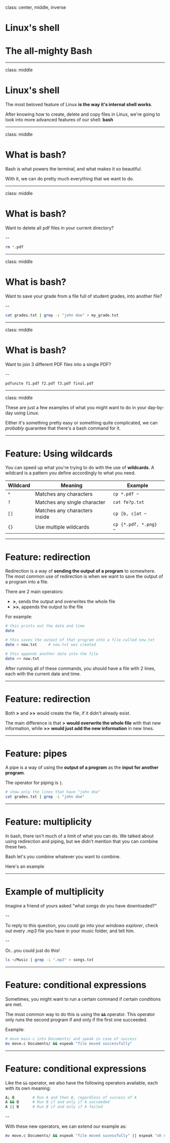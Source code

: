 class: center, middle, inverse

# Linux's shell
# The all-mighty Bash

---
class: middle

# Linux's shell

The most beloved feature of Linux **is the way it's internal shell works**.

After knowing how to create, delete and copy files in Linux, we're going to look into more advanced
features of our shell: **bash**

---
class: middle

# What is bash?

Bash is what powers the terminal, and what makes it so beautiful.

With it, we can do pretty much everything that we want to do.

---
class: middle

# What is bash?

Want to delete all pdf files in your current directory?

--

```bash
rm *.pdf
```

---
class: middle

# What is bash?

Want to save your grade from a file full of student grades, into another file?

--

```bash
cat grades.txt | grep -i "john doe" > my_grade.txt
```

---
class: middle

# What is bash?

Want to join 3 different PDF files into a single PDF?

--

```bash
pdfunite f1.pdf f2.pdf f3.pdf final.pdf
```

---
class: middle

These are just a few examples of what you might want to do in your day-by-day using Linux.

Either it's something pretty easy or something quite complicated, we can *probably* guarantee that there's
a bash command for it.

---

# Feature: Using wildcards

You can speed up what you're trying to do with the use of **wildcards**.
A wildcard is a pattern you define accordingly to what you need.

| Wildcard | Meaning | Example |
|-|-|-|
| `*` | Matches any characters | `cp *.pdf ~` |
| `?` | Matches any single character | `cat fe?p.txt` |
| `[]` | Matches any characters inside | `cp [b, c]at ~` |
| `{}` | Use multiple wildcards | `cp {*.pdf, *.png} ~` |

---
# Feature: redirection

Redirection is a way of **sending the output of a program** to somewhere.
The most common use of redirection is when we want to save the output of
a program into a file.

There are 2 main operators:
- **>**, sends the output and overwrites the whole file
- **>>**, appends the output to the file

For example:
```bash
# this prints out the date and time
date

# this saves the output of that program into a file called now.txt
date > now.txt     # now.txt was created

# this appends another date into the file
date >> now.txt
```

After running all of these commands, you should have a file with 2 lines,
each with the current date and time.

---
# Feature: redirection

Both **>** and **>>** would create the file, if it didn't already exist.

The main difference is that **>** **would overwrite the whole file** with that new information, while **>>** **would
just add the new information** in new lines.

---

# Feature: pipes

A pipe is a way of using the **output of a program** as the **input for another program**.

The operator for piping is **`|`**.

```bash
# show only the lines that have "john doe"
cat grades.txt | grep -i "john doe"
```

---

# Feature: multiplicity

In bash, there isn't much of a limit of what you can do.
We talked about using redirection and piping, but we didn't mention
that you can combine these two.

Bash let's you combine whatever you want to combine.

Here's an example

---

# Example of multiplicity

Imagine a friend of yours asked "what songs do you have downloaded?"

--

To reply to this question, you could go into your *windows explorer*, check out every .mp3 file you have in your music folder, and tell him.

--

Or...you could just do this!
```bash
ls ~/Music | grep -i ".mp3" > songs.txt
```

---

# Feature: conditional expressions

Sometimes, you might want to run a certain command if certain conditions are met.

The most common way to do this is using the **`&&`** operator.
This operator only runs the second program if and only if the first one succeeded.

Example:
```bash
# move main.c into Documents/ and speak in case of success
mv move.c Documents/ && espeak "file moved successfully"
```

---

# Feature: conditional expressions

Like the `&&` operator, we also have the following operators available, each with its own meaning:

```bash
A; B        # Run A and then B, regardless of success of A
A && B      # Run B if and only if A succeeded
A || B      # Run B if and only if A failed
```

--

With these new operators, we can extend our example as:
```bash
mv move.c Documents/ && espeak "file moved sucessfully" || espeak "oh no! file was not moved"
```
